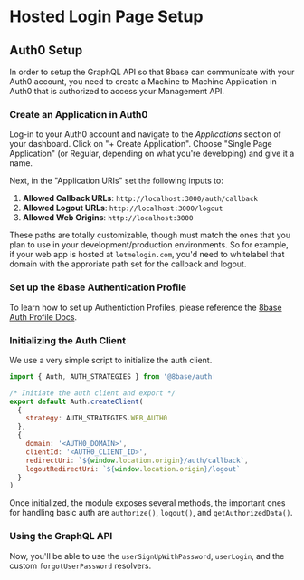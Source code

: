 # Hosted Login Page Setup

## Auth0 Setup

In order to setup the GraphQL API so that 8base can communicate with your Auth0 account, you need to create a Machine to Machine Application in Auth0 that is authorized to access your Management API.

### Create an Application in Auth0

Log-in to your Auth0 account and navigate to the _Applications_ section of your dashboard. Click on "+ Create Application". Choose "Single Page Application" (or Regular, depending on what you're developing) and give it a name.

Next, in the "Application URIs" set the following inputs to:

1. **Allowed Callback URLs**: `http://localhost:3000/auth/callback`
2. **Allowed Logout URLs**: `http://localhost:3000/logout`
3. **Allowed Web Origins**: `http://localhost:3000`

These paths are totally customizable, though must match the ones that you plan to use in your development/production environments. So for example, if your web app is hosted at `letmelogin.com`, you'd need to whitelabel that domain with the approriate path set for the callback and logout.

### Set up the 8base Authentication Profile

To learn how to set up Authentiction Profiles, please reference the [8base Auth Profile Docs](https://docs.8base.com/docs/8base-console/authentication#your-own-auth0-account).

### Initializing the Auth Client

We use a very simple script to initialize the auth client.

```js
import { Auth, AUTH_STRATEGIES } from '@8base/auth'

/* Initiate the auth client and export */
export default Auth.createClient(
  {
    strategy: AUTH_STRATEGIES.WEB_AUTH0
  },
  {
    domain: '<AUTH0_DOMAIN>',
    clientId: '<AUTH0_CLIENT_ID>',
    redirectUri: `${window.location.origin}/auth/callback`,
    logoutRedirectUri: `${window.location.origin}/logout`
  }
)
```

Once initialized, the module exposes several methods, the important ones for handling basic auth are `authorize()`, `logout()`, and `getAuthorizedData()`.

### Using the GraphQL API

Now, you'll be able to use the `userSignUpWithPassword`, `userLogin`, and the custom `forgotUserPassword` resolvers.
